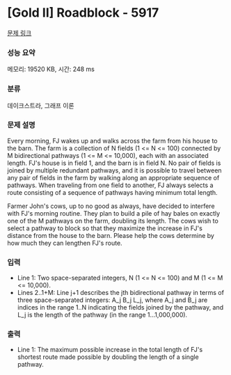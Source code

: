 # [Gold II] Roadblock - 5917 

[문제 링크](https://www.acmicpc.net/problem/5917) 

### 성능 요약

메모리: 19520 KB, 시간: 248 ms

### 분류

데이크스트라, 그래프 이론

### 문제 설명

<p>Every morning, FJ wakes up and walks across the farm from his house to the barn.  The farm is a collection of N fields (1 <= N <= 100) connected by M bidirectional pathways (1 <= M <= 10,000), each with an associated length. FJ's house is in field 1, and the barn is in field N.  No pair of fields is joined by multiple redundant pathways, and it is possible to travel between any pair of fields in the farm by walking along an appropriate sequence of pathways.  When traveling from one field to another, FJ always selects a route consisting of a sequence of pathways having minimum total length.</p><p>Farmer John's cows, up to no good as always, have decided to interfere with FJ's morning routine.  They plan to build a pile of hay bales on exactly one of the M pathways on the farm, doubling its length.  The cows wish to select a pathway to block so that they maximize the increase in FJ's distance from the house to the barn.  Please help the cows determine by how much they can lengthen FJ's route.</p>

### 입력 

 <ul><li>Line 1: Two space-separated integers, N (1 <= N <= 100) and M (1 <= M <= 10,000).</li><li>Lines 2..1+M: Line j+1 describes the jth bidirectional pathway in terms of three space-separated integers: A_j B_j L_j, where A_j and B_j are indices in the range 1..N indicating the fields joined by the pathway, and L_j is the length of the pathway (in the range 1...1,000,000).</li></ul>

### 출력 

 <ul><li>Line 1: The maximum possible increase in the total length of FJ's shortest route made possible by doubling the length of a single pathway.</li></ul>

